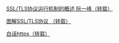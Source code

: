 [SSL/TLS协议运行机制的概述 阮一峰（转载）](http://www.ruanyifeng.com/blog/2014/02/ssl_tls.html)

[图解SSL/TLS协议 （转载）](https://www.jianshu.com/p/992bad24412e)

[白话https（转载）](http://www.ruanyifeng.com/blog/2014/02/ssl_tls.html)


